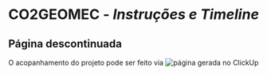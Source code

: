 # CO2GEOMEC - _Instruções e Timeline_

## Página descontinuada

O acopanhamento do projeto pode ser feito via ![_página gerada no ClickUp_](https://doc.clickup.com/9011820040/d/h/8cjaxg8-631/c55e652e9090e34)
